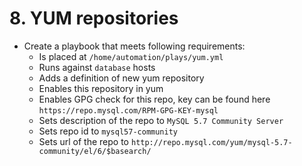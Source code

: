 # 8. YUM repositories

* Create a playbook that meets following requirements:
    * Is placed at `/home/automation/plays/yum.yml`
    * Runs against `database` hosts 
    * Adds a definition of new yum repository
    * Enables this repository in yum
    * Enables GPG check for this repo, key can be found here `https://repo.mysql.com/RPM-GPG-KEY-mysql`
    * Sets description of the repo to `MySQL 5.7 Community Server`
    * Sets repo id to `mysql57-community`
    * Sets url of the repo to `http://repo.mysql.com/yum/mysql-5.7-community/el/6/$basearch/`
